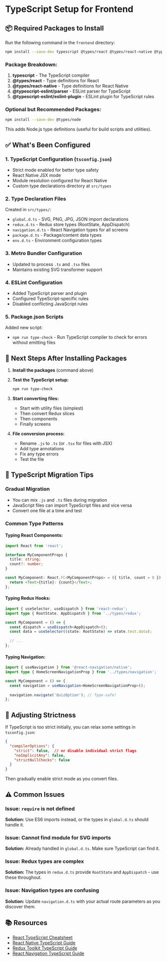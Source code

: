 # TypeScript Setup for Frontend

## 📦 Required Packages to Install

Run the following command in the `frontend` directory:

```bash
npm install --save-dev typescript @types/react @types/react-native @typescript-eslint/parser @typescript-eslint/eslint-plugin
```

### Package Breakdown:

1. **typescript** - The TypeScript compiler
2. **@types/react** - Type definitions for React
3. **@types/react-native** - Type definitions for React Native
4. **@typescript-eslint/parser** - ESLint parser for TypeScript
5. **@typescript-eslint/eslint-plugin** - ESLint plugin for TypeScript rules

### Optional but Recommended Packages:

```bash
npm install --save-dev @types/node
```

This adds Node.js type definitions (useful for build scripts and utilities).

## ✅ What's Been Configured

### 1. TypeScript Configuration (`tsconfig.json`)
- Strict mode enabled for better type safety
- React Native JSX mode
- Module resolution configured for React Native
- Custom type declarations directory at `src/types`

### 2. Type Declaration Files
Created in `src/types/`:
- `global.d.ts` - SVG, PNG, JPG, JSON import declarations
- `redux.d.ts` - Redux store types (RootState, AppDispatch)
- `navigation.d.ts` - React Navigation types for all screens
- `package.d.ts` - Package/content data types
- `env.d.ts` - Environment configuration types

### 3. Metro Bundler Configuration
- Updated to process `.ts` and `.tsx` files
- Maintains existing SVG transformer support

### 4. ESLint Configuration
- Added TypeScript parser and plugin
- Configured TypeScript-specific rules
- Disabled conflicting JavaScript rules

### 5. Package.json Scripts
Added new script:
- `npm run type-check` - Run TypeScript compiler to check for errors without emitting files

## 🚀 Next Steps After Installing Packages

1. **Install the packages** (command above)

2. **Test the TypeScript setup:**
   ```bash
   npm run type-check
   ```

3. **Start converting files:**
   - Start with utility files (simplest)
   - Then convert Redux slices
   - Then components
   - Finally screens

4. **File conversion process:**
   - Rename `.js` to `.ts` (or `.tsx` for files with JSX)
   - Add type annotations
   - Fix any type errors
   - Test the file

## 📝 TypeScript Migration Tips

### Gradual Migration
- You can mix `.js` and `.ts` files during migration
- JavaScript files can import TypeScript files and vice versa
- Convert one file at a time and test

### Common Type Patterns

#### Typing React Components:
```typescript
import React from 'react';

interface MyComponentProps {
  title: string;
  count?: number;
}

const MyComponent: React.FC<MyComponentProps> = ({ title, count = 0 }) => {
  return <Text>{title}: {count}</Text>;
};
```

#### Typing Redux Hooks:
```typescript
import { useSelector, useDispatch } from 'react-redux';
import type { RootState, AppDispatch } from '../types/redux';

const MyComponent = () => {
  const dispatch = useDispatch<AppDispatch>();
  const data = useSelector((state: RootState) => state.test.data);
  
  // ...
};
```

#### Typing Navigation:
```typescript
import { useNavigation } from '@react-navigation/native';
import type { HomeScreenNavigationProp } from '../types/navigation';

const MyComponent = () => {
  const navigation = useNavigation<HomeScreenNavigationProp>();
  
  navigation.navigate('QuizOption'); // Type-safe!
};
```

## 🔧 Adjusting Strictness

If TypeScript is too strict initially, you can relax some settings in `tsconfig.json`:

```json
{
  "compilerOptions": {
    "strict": false,  // or disable individual strict flags
    "noImplicitAny": false,
    "strictNullChecks": false
  }
}
```

Then gradually enable strict mode as you convert files.

## ⚠️ Common Issues

### Issue: `require` is not defined
**Solution:** Use ES6 imports instead, or the types in `global.d.ts` should handle it.

### Issue: Cannot find module for SVG imports
**Solution:** Already handled in `global.d.ts`. Make sure TypeScript can find it.

### Issue: Redux types are complex
**Solution:** The types in `redux.d.ts` provide `RootState` and `AppDispatch` - use these throughout.

### Issue: Navigation types are confusing
**Solution:** Update `navigation.d.ts` with your actual route parameters as you discover them.

## 📚 Resources

- [React TypeScript Cheatsheet](https://react-typescript-cheatsheet.netlify.app/)
- [React Native TypeScript Guide](https://reactnative.dev/docs/typescript)
- [Redux Toolkit TypeScript Guide](https://redux-toolkit.js.org/usage/usage-with-typescript)
- [React Navigation TypeScript Guide](https://reactnavigation.org/docs/typescript/)

